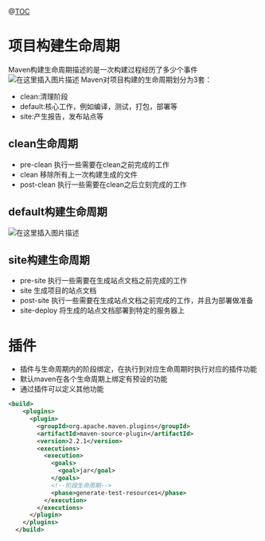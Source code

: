 ﻿@[TOC](目录)
# 项目构建生命周期
Maven构建生命周期描述的是一次构建过程经历了多少个事件
![在这里插入图片描述](https://img-blog.csdnimg.cn/99f4d33b4eb141c1ab1ae7c24c757597.png)
Maven对项目构建的生命周期划分为3套：

 - clean:清理阶段
 - default:核心工作，例如编译，测试，打包，部署等
 - site:产生报告，发布站点等


## clean生命周期

 - pre-clean 执行一些需要在clean之前完成的工作
 - clean 移除所有上一次构建生成的文件
 - post-clean 执行一些需要在clean之后立刻完成的工作

## default构建生命周期
![在这里插入图片描述](https://img-blog.csdnimg.cn/0855e74360ad42689dff9029059f9843.png?x-oss-process=image/watermark,type_ZHJvaWRzYW5zZmFsbGJhY2s,shadow_50,text_Q1NETiBAcHVyaXR5LWdvb2Q=,size_20,color_FFFFFF,t_70,g_se,x_16)

## site构建生命周期

 - pre-site 执行一些需要在生成站点文档之前完成的工作
 - site 生成项目的站点文档
 - post-site 执行一些需要在生成站点文档之前完成的工作，并且为部署做准备
 - site-deploy 将生成的站点文档部署到特定的服务器上

# 插件

 - 插件与生命周期内的阶段绑定，在执行到对应生命周期时执行对应的插件功能
 - 默认maven在各个生命周期上绑定有预设的功能
 - 通过插件可以定义其他功能

```xml
<build>
    <plugins>
      <plugin>
        <groupId>org.apache.maven.plugins</groupId>
        <artifactId>maven-source-plugin</artifactId>
        <version>2.2.1</version>
        <executions>
          <execution>
            <goals>
              <goal>jar</goal>
            </goals>
            <!--阶段生命周期-->
            <phase>generate-test-resources</phase>
          </execution>
        </executions>
      </plugin>
    </plugins>
  </build>
```

